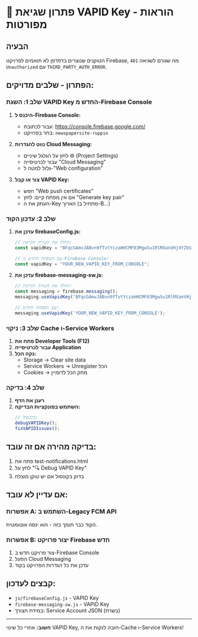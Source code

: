 # 🔐 פתרון שגיאת VAPID Key - הוראות מפורטות

## הבעיה
הטוקנים שנוצרים בדפדפן לא תואמים לפרויקט Firebase, מה שגורם לשגיאה `401 Unauthorized` עם `THIRD_PARTY_AUTH_ERROR`.

## הפתרון - שלבים מדויקים:

### שלב 1: השגת VAPID Key החדש מ-Firebase Console

1. **היכנס ל-Firebase Console:**
   - עבור לכתובת: https://console.firebase.google.com/
   - בחר בפרויקט: `newspapersite-ruppin`

2. **נווט להגדרות Cloud Messaging:**
   - לחץ על הגלגל שיניים ⚙️ (Project Settings)
   - עבור לכרטיסייה "Cloud Messaging"
   - גלול למטה ל-"Web configuration"

3. **צור או קבל VAPID Key:**
   - חפש "Web push certificates"
   - אם אין מפתח קיים: לחץ "Generate key pair"
   - העתק את ה-Key הארוך (מתחיל ב-B...)

### שלב 2: עדכון הקוד

1. **עדכן את firebaseConfig.js:**
   ```javascript
   // החלף את השורה הקיימת:
   const vapidKey = "BFqcGAmvJABvn9fTvtYczaHHCMF03MgwSu1RlMXanVHjXYZbSkG0MMRM6_R_hMcClIkg2kL34xqu5FwruARQeDQ";
   
   // עם המפתח החדש מ-Firebase Console:
   const vapidKey = "YOUR_NEW_VAPID_KEY_FROM_CONSOLE";
   ```

2. **עדכן את firebase-messaging-sw.js:**
   ```javascript
   // החלף את השורה הקיימת:
   const messaging = firebase.messaging();
   messaging.useVapidKey('BFqcGAmvJABvn9fTvtYczaHHCMF03MgwSu1RlMXanVHjXYZbSkG0MMRM6_R_hMcClIkg2kL34xqu5FwruARQeDQ');
   
   // עם המפתח החדש:
   messaging.useVapidKey('YOUR_NEW_VAPID_KEY_FROM_CONSOLE');
   ```

### שלב 3: ניקוי Cache ו-Service Workers

1. **פתח את Developer Tools (F12)**
2. **עבור לכרטיסייה Application**
3. **נקה הכל:**
   - Storage → Clear site data
   - Service Workers → Unregister הכל
   - Cookies → מחק הכל לדומיין

### שלב 4: בדיקה

1. **רענן את הדף**
2. **השתמש בפונקציות הבדיקה:**
   ```javascript
   // בקונסול:
   debugVAPIDKey();
   fixVAPIDIssues();
   ```

## בדיקה מהירה אם זה עובד:

1. פתח את test-notifications.html
2. לחץ על "🔍 Debug VAPID Key"
3. בדוק בקונסול אם יש טוקן מוצלח

## אם עדיין לא עובד:

### אפשרות A: השתמש ב-Legacy FCM API
הקוד כבר תומך בזה - הוא ינסה אוטומטית.

### אפשרות B: יצור פרויקט Firebase חדש
1. צור פרויקט חדש ב-Firebase Console
2. הפעל Cloud Messaging
3. עדכן את כל הגדרות הפרויקט בקוד

## קבצים לעדכון:
- `js/firebaseConfig.js` - VAPID Key
- `firebase-messaging-sw.js` - VAPID Key
- במידת הצורך: Service Account JSON (בשרת)

---
**חשוב:** אחרי כל שינוי VAPID Key, חובה לנקות את ה-Cache ו-Service Workers!
